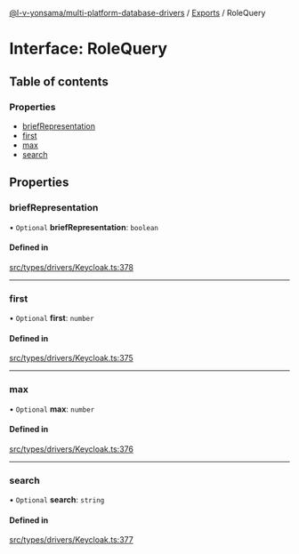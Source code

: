 [@l-v-yonsama/multi-platform-database-drivers](../README.md) / [Exports](../modules.md) / RoleQuery

# Interface: RoleQuery

## Table of contents

### Properties

- [briefRepresentation](RoleQuery.md#briefrepresentation)
- [first](RoleQuery.md#first)
- [max](RoleQuery.md#max)
- [search](RoleQuery.md#search)

## Properties

### briefRepresentation

• `Optional` **briefRepresentation**: `boolean`

#### Defined in

[src/types/drivers/Keycloak.ts:378](https://github.com/l-v-yonsama/db-drivers/blob/723fdbe88a66c6f584f5a2e138c253c84e795b4b/src/types/drivers/Keycloak.ts#L378)

___

### first

• `Optional` **first**: `number`

#### Defined in

[src/types/drivers/Keycloak.ts:375](https://github.com/l-v-yonsama/db-drivers/blob/723fdbe88a66c6f584f5a2e138c253c84e795b4b/src/types/drivers/Keycloak.ts#L375)

___

### max

• `Optional` **max**: `number`

#### Defined in

[src/types/drivers/Keycloak.ts:376](https://github.com/l-v-yonsama/db-drivers/blob/723fdbe88a66c6f584f5a2e138c253c84e795b4b/src/types/drivers/Keycloak.ts#L376)

___

### search

• `Optional` **search**: `string`

#### Defined in

[src/types/drivers/Keycloak.ts:377](https://github.com/l-v-yonsama/db-drivers/blob/723fdbe88a66c6f584f5a2e138c253c84e795b4b/src/types/drivers/Keycloak.ts#L377)
